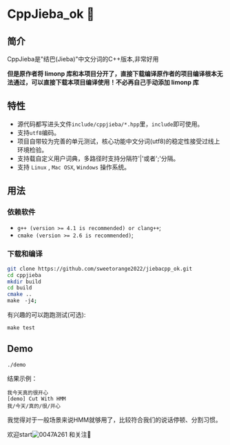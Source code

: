 # CppJieba_ok 🚀

## 简介

CppJieba是"结巴(Jieba)"中文分词的C++版本,非常好用

<b>但是原作者将 limonp 库和本项目分开了，直接下载编译原作者的项目编译根本无法通过，可以直接下载本项目编译使用！不必再自己手动添加 limonp 库</b>

## 特性

+ 源代码都写进头文件`include/cppjieba/*.hpp`里，`include`即可使用。
+ 支持`utf8`编码。
+ 项目自带较为完善的单元测试，核心功能中文分词(utf8)的稳定性接受过线上环境检验。
+ 支持载自定义用户词典，多路径时支持分隔符'|'或者';'分隔。
+ 支持 `Linux` , `Mac OSX`, `Windows` 操作系统。

## 用法

### 依赖软件

* `g++ (version >= 4.1 is recommended) or clang++`;
* `cmake (version >= 2.6 is recommended)`;

### 下载和编译

```sh
git clone https://github.com/sweetorange2022/jiebacpp_ok.git
cd cppjieba
mkdir build
cd build
cmake ..
make　-j4;
```

有兴趣的可以跑跑测试(可选):

```
make test
```

## Demo

```
./demo
```

结果示例：

```
我今天真的很开心
[demo] Cut With HMM
我/今天/真的/很/开心
```

  
  我觉得对于一般场景来说HMM就够用了，比较符合我们的说话停顿、分割习惯。　　
  
  欢迎start![0047A261](https://user-images.githubusercontent.com/99699966/231781046-b3ff3c29-e412-4c6e-ac72-6443469032c9.png)
和关注🚀

